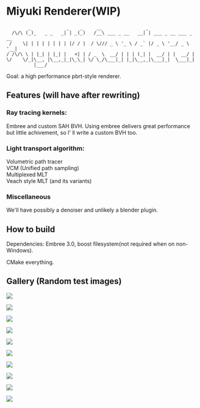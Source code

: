 

# Miyuki Renderer(WIP)

```
        _             _    _     __                _
  /\/\ (_)_   _ _   _| | _(_)   /__\ ___ _ __   __| | ___ _ __ ___ _ __
 /    \| | | | | | | | |/ / |  / \/// _ \ '_ \ / _` |/ _ \ '__/ _ \ '__|
/ /\/\ \ | |_| | |_| |   <| | / _  \  __/ | | | (_| |  __/ | |  __/ |
\/    \/_|\__, |\__,_|_|\_\_| \/ \_/\___|_| |_|\__,_|\___|_|  \___|_|
          |___/
```

Goal: a high performance pbrt-style renderer. 

## Features (will have after rewriting)
### Ray tracing kernels:
 Embree and custom SAH BVH.
 Using embree delivers great performance but little achivement, so I' ll write a custom BVH too.

### Light transport algorithm:
Volumetric path tracer </br>
VCM (Unified path sampling)</br>
Multiplexed MLT </br>
Veach style MLT (and its variants)

### Miscellaneous 
We'll have possibly a denoiser and unlikely a blender plugin.

## How to build

Dependencies: Embree 3.0, boost filesystem(not required when on non-Windows).

CMake everything.

## Gallery (Random test images)
![](gallery/living_room.png)

![](gallery/breakfast_room.png)

![](gallery/veach.png)

![](gallery/sibenik.png)

![](gallery/vokselia_spawn_pr0.1.png)

![](gallery/ring.png)

![](gallery/sportsCar.png)

![](gallery/conference.png)

![](gallery/vokselia_spawn.png)

![](gallery/tough_box.png)



